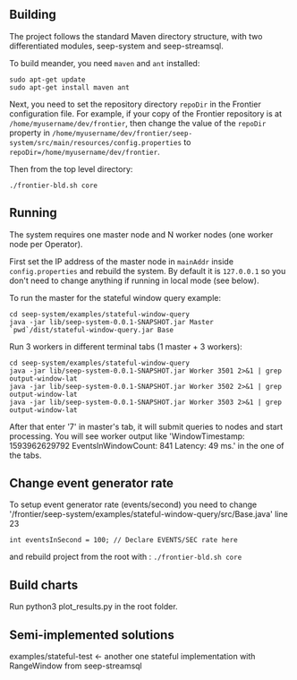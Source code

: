 ## Building 
The project follows the standard Maven directory structure, with two
differentiated modules, seep-system and seep-streamsql.

To build meander, you need `maven` and `ant` installed:

```
sudo apt-get update
sudo apt-get install maven ant
```

Next, you need to set the repository directory `repoDir` in the Frontier
configuration file. For example, if your copy of the Frontier
repository is at `/home/myusername/dev/frontier`, then change the value of
the `repoDir` property in
`/home/myusername/dev/frontier/seep-system/src/main/resources/config.properties`
to `repoDir=/home/myusername/dev/frontier`.

Then from the top level directory:

```./frontier-bld.sh core```

## Running
The system requires one master node and N worker nodes (one worker node per
Operator).

First set the IP address of the master node in `mainAddr` inside
`config.properties` and rebuild the system. By default it is `127.0.0.1`
so you don't need to change anything if running in local mode (see below).

To run the master for the stateful window query example:
```
cd seep-system/examples/stateful-window-query
java -jar lib/seep-system-0.0.1-SNAPSHOT.jar Master `pwd`/dist/stateful-window-query.jar Base
```

Run 3 workers in different terminal tabs (1 master + 3 workers):

``` 
cd seep-system/examples/stateful-window-query
java -jar lib/seep-system-0.0.1-SNAPSHOT.jar Worker 3501 2>&1 | grep output-window-lat
java -jar lib/seep-system-0.0.1-SNAPSHOT.jar Worker 3502 2>&1 | grep output-window-lat
java -jar lib/seep-system-0.0.1-SNAPSHOT.jar Worker 3503 2>&1 | grep output-window-lat
```
After that enter '7' in master's tab, it will submit queries to nodes and start processing.
You will see worker output like 'WindowTimestamp: 1593962629792 EventsInWindowCount: 841 Latency: 49 ms.' in the one of the tabs.
## Change event generator rate
To setup event generator rate (events/second) you need to change '/frontier/seep-system/examples/stateful-window-query/src/Base.java' line 23
```
int eventsInSecond = 100; // Declare EVENTS/SEC rate here
```

and rebuild project from the root with :
```./frontier-bld.sh core```

## Build charts

Run python3 plot_results.py in the root folder.

## Semi-implemented solutions
examples/stateful-test <- another one stateful implementation with RangeWindow from seep-streamsql
